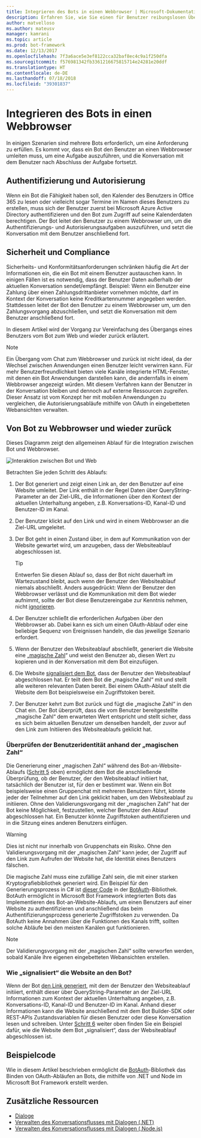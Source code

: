 ```yaml
---
title: Integrieren des Bots in einen Webbrowser | Microsoft-Dokumentation
description: Erfahren Sie, wie Sie einen für Benutzer reibungslosen Übergang vom Bot zum Webbrowser und umgekehrt entwerfen.
author: matvelloso
ms.author: mateusv
manager: kamrani
ms.topic: article
ms.prod: bot-framework
ms.date: 12/13/2017
ms.openlocfilehash: 7f3a6ace5e3ef8122cca32baf8ec4c9a1f250dfa
ms.sourcegitcommit: f576981342fb3361216675815714e24281e20ddf
ms.translationtype: HT
ms.contentlocale: de-DE
ms.lasthandoff: 07/18/2018
ms.locfileid: "39301837"
---
```

# <a name="integrate-your-bot-with-a-web-browser"></a>Integrieren des Bots in einen Webbrowser

In einigen Szenarien sind mehrere Bots erforderlich, um eine Anforderung zu erfüllen. Es kommt vor, dass ein Bot den Benutzer an einen Webbrowser umleiten muss, um eine Aufgabe auszuführen, und die Konversation mit dem Benutzer nach Abschluss der Aufgabe fortsetzt. 

## <a name="authentication-and-authorization"></a>Authentifizierung und Autorisierung
Wenn ein Bot die Fähigkeit haben soll, den Kalender des Benutzers in Office 365 zu lesen oder vielleicht sogar Termine im Namen dieses Benutzers zu erstellen, muss sich der Benutzer zuerst bei Microsoft Azure Active Directory authentifizieren und den Bot zum Zugriff auf seine Kalenderdaten berechtigen. Der Bot leitet den Benutzer zu einem Webbrowser um, um die Authentifizierungs- und Autorisierungsaufgaben auszuführen, und setzt die Konversation mit dem Benutzer anschließend fort. 

## <a name="security-and-compliance"></a>Sicherheit und Compliance
Sicherheits- und Konformitätsanforderungen schränken häufig die Art der Informationen ein, die ein Bot mit einem Benutzer austauschen kann. In einigen Fällen ist es notwendig, dass der Benutzer Daten außerhalb der aktuellen Konversation sendet/empfängt. Beispiel: Wenn ein Benutzer eine Zahlung über einen Zahlungsdrittanbieter vornehmen möchte, darf im Kontext der Konversation keine Kreditkartennummer angegeben werden. Stattdessen leitet der Bot den Benutzer zu einem Webbrowser um, um den Zahlungsvorgang abzuschließen, und setzt die Konversation mit dem Benutzer anschließend fort.

In diesem Artikel wird der Vorgang zur Vereinfachung des Übergangs eines Benutzers vom Bot zum Web und wieder zurück erläutert. 

> [!NOTE]
> Ein Übergang vom Chat zum Webbrowser und zurück ist nicht ideal, da der Wechsel zwischen Anwendungen einen Benutzer leicht verwirren kann. Für mehr Benutzerfreundlichkeit bieten viele Kanäle integrierte HTML-Fenster, mit denen ein Bot Anwendungen darstellen kann, die andernfalls in einem Webbrowser angezeigt würden. Mit diesem Verfahren kann der Benutzer in der Konversation bleiben und dennoch auf externe Ressourcen zugreifen. Dieser Ansatz ist vom Konzept her mit mobilen Anwendungen zu vergleichen, die Autorisierungsabläufe mithilfe von OAuth in eingebetteten Webansichten verwalten.

## <a name="bot-to-web-browser-and-back-again"></a>Von Bot zu Webbrowser und wieder zurück

Dieses Diagramm zeigt den allgemeinen Ablauf für die Integration zwischen Bot und Webbrowser. 

![Interaktion zwischen Bot und Web](~/media/bot-service-design-pattern-integrate-browser/bot-to-web1.png)

Betrachten Sie jeden Schritt des Ablaufs:

1. <a id="generate-hyperlink"></a>Der Bot generiert und zeigt einen Link an, der den Benutzer auf eine Website umleitet. 
   Der Link enthält in der Regel Daten über QueryString-Parameter an der Ziel-URL, die Informationen über den Kontext der aktuellen Unterhaltung angeben, z.B. Konversations-ID, Kanal-ID und Benutzer-ID im Kanal. 

2. Der Benutzer klickt auf den Link und wird in einem Webbrowser an die Ziel-URL umgeleitet. 

3. Der Bot geht in einen Zustand über, in dem auf Kommunikation von der Website gewartet wird, um anzugeben, dass der Websiteablauf abgeschlossen ist.  
   > [!TIP]
   > Entwerfen Sie diesen Ablauf so, dass der Bot nicht dauerhaft im Wartezustand bleibt, auch wenn der Benutzer den Websiteablauf niemals abschließt. Anders ausgedrückt: Wenn der Benutzer den Webbrowser verlässt und die Kommunikation mit dem Bot wieder aufnimmt, sollte der Bot diese Benutzereingabe zur Kenntnis nehmen, nicht [ignorieren](~/bot-service-design-navigation.md#the-mysterious-bot).

4. Der Benutzer schließt die erforderlichen Aufgaben über den Webbrowser ab. 
   Dabei kann es sich um einen OAuth-Ablauf oder eine beliebige Sequenz von Ereignissen handeln, die das jeweilige Szenario erfordert. 

5. <a id="generate-magic-number"></a>Wenn der Benutzer den Websiteablauf abschließt, generiert die Website eine „[magische Zahl](#verify-identity)“ und weist den Benutzer ab, diesen Wert zu kopieren und in der Konversation mit dem Bot einzufügen. 

6. <a id="signal-to-bot"></a>Die Website [signalisiert dem Bot](#website-signal-to-bot), dass der Benutzer den Websiteablauf abgeschlossen hat. 
   Er teilt dem Bot die „magische Zahl“ mit und stellt alle weiteren relevanten Daten bereit.
   Bei einem OAuth-Ablauf stellt die Website dem Bot beispielsweise ein Zugriffstoken bereit.

7. Der Benutzer kehrt zum Bot zurück und fügt die „magische Zahl“ in den Chat ein. 
   Der Bot überprüft, dass die vom Benutzer bereitgestellte „magische Zahl“ dem erwarteten Wert entspricht und stellt sicher, dass es sich beim aktuellen Benutzer um denselben handelt, der zuvor auf den Link zum Initiieren des Websiteablaufs geklickt hat. 

### <a id="verify-identity"></a> Überprüfen der Benutzeridentität anhand der „magischen Zahl“

Die Generierung einer „magischen Zahl“ während des Bot-an-Website-Ablaufs ([Schritt 5](#generate-magic-number) oben) ermöglicht dem Bot die anschließende Überprüfung, ob der Benutzer, der den Websiteablauf initiiert hat, tatsächlich der Benutzer ist, für den er bestimmt war. Wenn ein Bot beispielsweise einen Gruppenchat mit mehreren Benutzern führt, könnte jeder der Teilnehmer auf den Link geklickt haben, um den Websiteablauf zu initiieren. Ohne den Validierungsvorgang mit der „magischen Zahl“ hat der Bot keine Möglichkeit, festzustellen, welcher Benutzer den Ablauf abgeschlossen hat. Ein Benutzer könnte Zugriffstoken authentifizieren und in die Sitzung eines anderen Benutzers einfügen. 

> [!WARNING] 
> Dies ist nicht nur innerhalb von Gruppenchats ein Risiko. Ohne den Validierungsvorgang mit der „magischen Zahl“ kann jeder, der Zugriff auf den Link zum Aufrufen der Website hat, die Identität eines Benutzers fälschen. 

Die magische Zahl muss eine zufällige Zahl sein, die mit einer starken Kryptografiebibliothek generiert wird. Ein Beispiel für den Generierungsprozess in C# ist <a href="https://github.com/MicrosoftDX/botauth/tree/master/CSharp" target="_blank">dieser Code</a> in der <a href="https://www.nuget.org/packages/BotAuth" target="_blank">BotAuth</a>-Bibliothek. BotAuth ermöglicht in Microsoft Bot Framework integrierten Bots das Implementieren des Bot-an-Website-Ablaufs, um einen Benutzers auf einer Website zu authentifizieren und anschließend das beim Authentifizierungsprozess generierte Zugriffstoken zu verwenden. Da BotAuth keine Annahmen über die Funktionen des Kanals trifft, sollten solche Abläufe bei den meisten Kanälen gut funktionieren. 

> [!NOTE]
> Der Validierungsvorgang mit der „magischen Zahl“ sollte verworfen werden, sobald Kanäle ihre eigenen eingebetteten Webansichten erstellen.

### <a id="website-signal-to-bot"></a> Wie „signalisiert“ die Website an den Bot?

Wenn der Bot [den Link generiert](#generate-hyperlink), mit dem der Benutzer den Websiteablauf initiiert, enthält dieser über QueryString-Parameter an der Ziel-URL Informationen zum Kontext der aktuellen Unterhaltung angeben, z.B. Konversations-ID, Kanal-ID und Benutzer-ID im Kanal. Anhand dieser Informationen kann die Website anschließend mit dem Bot Builder-SDK oder REST-APIs Zustandsvariablen für diesen Benutzer oder diese Konversation lesen und schreiben. Unter [Schritt 6](#signal-to-bot) weiter oben finden Sie ein Beispiel dafür, wie die Website dem Bot „signalisiert“, dass der Websiteablauf abgeschlossen ist.

## <a name="sample-code"></a>Beispielcode

Wie in diesem Artikel beschrieben ermöglicht die <a href="https://github.com/MicrosoftDX/botauth" target="_blank">BotAuth</a>-Bibliothek das Binden von OAuth-Abläufen an Bots, die mithilfe von .NET und Node im Microsoft Bot Framework erstellt werden.

## <a name="additional-resources"></a>Zusätzliche Ressourcen

- [Dialoge](~/dotnet/bot-builder-dotnet-dialogs.md)
- [Verwalten des Konversationsflusses mit Dialogen (.NET)](~/dotnet/bot-builder-dotnet-manage-conversation-flow.md)
- [Verwalten des Konversationsflusses mit Dialogen (.Node.js)](~/nodejs/bot-builder-nodejs-manage-conversation-flow.md)
